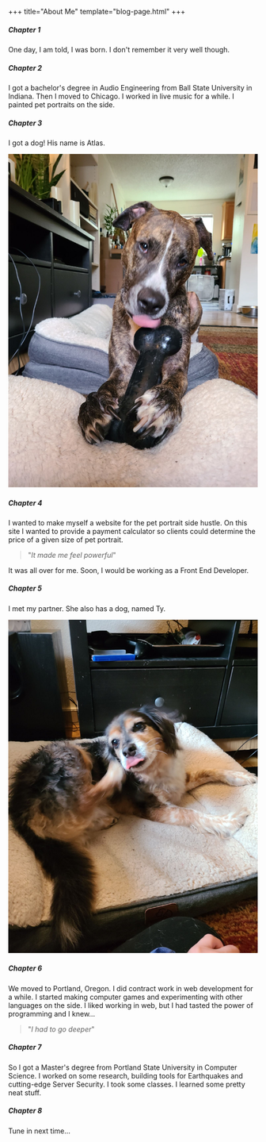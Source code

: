 +++
title="About Me"
template="blog-page.html"
+++

##### Chapter 1

One day, I am told, I was born.
I don't remember it very well though.

##### Chapter 2

I got a bachelor's degree in Audio Engineering
from Ball State University in Indiana.
Then I moved to Chicago.
I worked in live music for a while.
I painted pet portraits on the side.

##### Chapter 3

I got a dog! His name is Atlas.

![Atlas is cute](atlas_the_dog.jpg)

##### Chapter 4

I wanted to make myself a website for the pet portrait side hustle.
On this site I wanted to provide a payment calculator so clients could
determine the price of a given size of pet portrait.

> "_It made me feel powerful_"

It was all over for me.
Soon, I would be working as a Front End Developer.

##### Chapter 5

I met my partner. She also has a dog, named Ty.

![Ty is cute too](ty_the_dog.jpg)

##### Chapter 6

We moved to Portland, Oregon.
I did contract work in web development for a while.
I started making computer games and experimenting with other languages on the side.
I liked working in web, but I had tasted the power of programming and I knew...

> "_I had to go deeper_"

##### Chapter 7

So I got a Master's degree from Portland State University in Computer Science.
I worked on some research,
building tools for Earthquakes
and cutting-edge Server Security.
I took some classes.
I learned some pretty neat stuff.

##### Chapter 8

Tune in next time...
